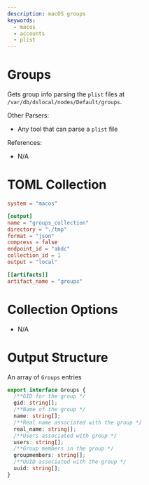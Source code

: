 ```yaml
---
description: macOS groups
keywords:
  - macos
  - accounts
  - plist
---
```


# Groups

Gets group info parsing the `plist` files at
`/var/db/dslocal/nodes/Default/groups`.

Other Parsers:

- Any tool that can parse a `plist` file

References:

- N/A

# TOML Collection

```toml
system = "macos"

[output]
name = "groups_collection"
directory = "./tmp"
format = "json"
compress = false
endpoint_id = "abdc"
collection_id = 1
output = "local"

[[artifacts]]
artifact_name = "groups"
```

# Collection Options

- N/A

# Output Structure

An array of `Groups` entries

```typescript
export interface Groups {
  /**GID for the group */
  gid: string[];
  /**Name of the group */
  name: string[];
  /**Real name associated with the group */
  real_name: string[];
  /**Users associated with group */
  users: string[];
  /**Group members in the group */
  groupmembers: string[];
  /**UUID associated with the group */
  uuid: string[];
}
```
